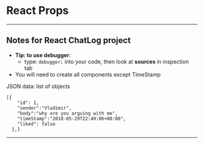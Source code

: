 # React Props

---
 ## Notes for React ChatLog project
 - **Tip: to use debugger**:
   - type: `debugger;` into your code, then look at **sources** in inspection tab
 - You will need to create all components except TimeStamp

JSON data: list of objects
```
[{
    "id": 1,
    "sender":"Vladimir",
    "body":"why are you arguing with me",
    "timeStamp":"2018-05-29T22:49:06+00:00",
    "liked": false
  },]
  ```
  ---
  